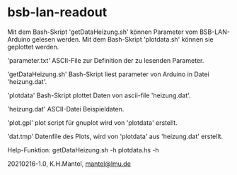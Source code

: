 # bsb-lan-readout
Mit dem Bash-Skript 'getDataHeizung.sh' können Parameter vom BSB-LAN-Arduino
gelesen werden. Mit dem Bash-Skript 'plotdata.sh' können sie geplottet
werden.

'parameter.txt' ASCII-File zur Definition der zu lesenden Parameter.

'getDataHeizung.sh' Bash-Skript liest parameter von Arduino in Datei
   'heizung.dat'.

'plotdata' Bash-Skript plottet Daten von ascii-file 'heizung.dat'.

'heizung.dat'  ASCII-Datei Beispieldaten.

'plot.gpl' plot script für gnuplot wird von 'plotdata' erstellt.

'dat.tmp' Datenfile des Plots, wird von 'plotdata' aus 'heizung.dat' erstellt.

Help-Funktion:
  getDataHeizung.sh -h
  plotdata.hs -h


20210216-1.0, K.H.Mantel, mantel@lmu.de
